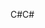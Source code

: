 <span data-ttu-id="4cd77-101">C#</span><span class="sxs-lookup"><span data-stu-id="4cd77-101">C#</span></span>
